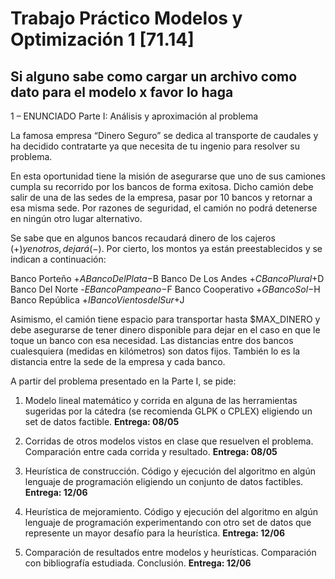 # Trabajo Práctico Modelos y Optimización 1 [71.14]

## Si alguno sabe como cargar un archivo como dato para el modelo x favor lo haga

1 – ENUNCIADO
Parte I: Análisis y aproximación al problema

La famosa empresa “Dinero Seguro” se dedica al transporte de caudales y ha decidido contratarte ya que necesita de tu ingenio para resolver su problema. 

En esta oportunidad tiene la misión de asegurarse que uno de sus camiones cumpla su recorrido por los bancos de forma exitosa. Dicho camión debe salir de una de las sedes de la empresa, pasar por 10 bancos y retornar a esa misma sede. Por razones de seguridad, el camión no podrá detenerse en ningún otro lugar alternativo.

Se sabe que en algunos bancos recaudará dinero de los cajeros (+$) y en otros, dejará (-$). Por cierto, los montos ya están preestablecidos y se indican a continuación:

Banco Porteño
+$A
Banco Del Plata
-$B
Banco De Los Andes
+$C
Banco Plural
+$D
Banco Del Norte
-$E
Banco Pampeano
-$F
Banco Cooperativo
+$G
Banco Sol
-$H
Banco República
+$I
Banco Vientos del Sur
+$J


Asimismo, el camión tiene espacio para transportar hasta $MAX_DINERO y debe asegurarse de tener dinero disponible para dejar en el caso en que le toque un banco con esa necesidad.
Las distancias entre dos bancos cualesquiera (medidas en kilómetros) son datos fijos. También lo es la distancia entre la sede de la empresa y cada banco.



A partir del problema presentado en la Parte I, se pide:

1.  Modelo lineal matemático y corrida en alguna de las herramientas sugeridas por la cátedra (se recomienda GLPK o CPLEX) eligiendo un set de datos factible. 
**Entrega: 08/05**

2.  Corridas de otros modelos vistos en clase que resuelven el problema. Comparación entre cada corrida y resultado.
**Entrega: 08/05**

3.  Heurística de construcción. Código y ejecución del algoritmo en algún lenguaje de programación eligiendo un conjunto de datos factibles.
**Entrega: 12/06**

4.  Heurística de mejoramiento. Código y ejecución del algoritmo en algún lenguaje de programación experimentando con otro set de datos que represente un mayor desafío para la heurística. 
**Entrega: 12/06**

5.  Comparación de resultados entre modelos y heurísticas. Comparación con bibliografía estudiada. Conclusión. 
**Entrega: 12/06**
